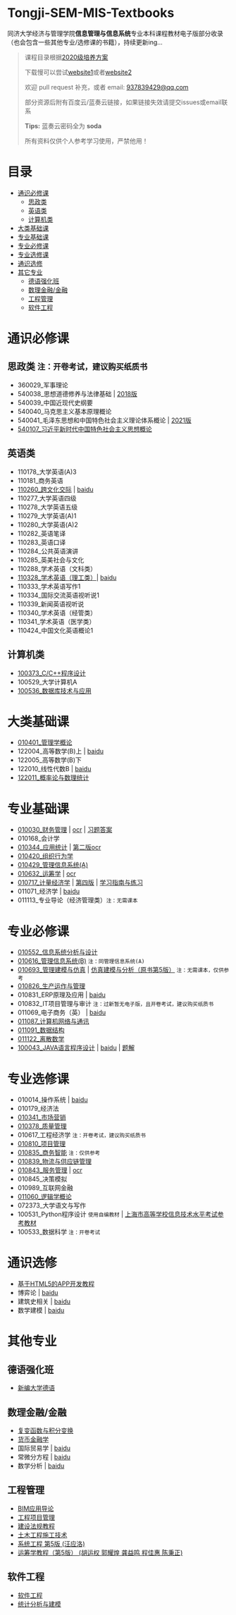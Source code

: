 # Tongji-SEM-MIS-Textbooks

同济大学经济与管理学院**信息管理与信息系统**专业本科课程教材电子版部分收录（也会包含一些其他专业/选修课的书籍），持续更新ing...

> 课程目录根据[2020级培养方案](https://jwc.tongji.edu.cn/jxhsjhjap/list.htm?grade=2020&code=01024&department=%E7%BB%8F%E6%B5%8E%E4%B8%8E%E7%AE%A1%E7%90%86%E5%AD%A6%E9%99%A2&name=%E4%BF%A1%E6%81%AF%E7%AE%A1%E7%90%86%E4%B8%8E%E4%BF%A1%E6%81%AF%E7%B3%BB%E7%BB%9F)
> 
> 下载慢可以尝试[website1](https://tool.mintimate.cn/gh/)或者[website2](https://d.serctl.com/)
> 
> 欢迎 pull request 补充，或者 email: 937839429@qq.com
> 
> 部分资源后附有百度云/蓝奏云链接，如果链接失效请提交issues或email联系
> 
> **Tips:** 蓝奏云密码全为 **soda**
> 
> 所有资料仅供个人参考学习使用，严禁他用！

# 目录

- [通识必修课](#通识必修课)
  - [思政类](#思政类)
  - [英语类](#英语类)
  - [计算机类](#计算机类)
- [大类基础课](#大类基础课)
- [专业基础课](#专业基础课)
- [专业必修课](#专业必修课)
- [专业选修课](#专业选修课)
- [通识选修](#通识选修)
- [其它专业](#其他专业)
  - [德语强化班](#德语强化班)
  - [数理金融/金融](#数理金融/金融)
  - [工程管理](#工程管理)
  - [软件工程](#软件工程)

# 通识必修课

## 思政类  `注：开卷考试，建议购买纸质书`

- 360029_军事理论
- 540038_思想道德修养与法律基础 | [2018版](https://pan.baidu.com/s/1Pq979gA1EuPFGIyZChQ9Ng?pwd=4hkj)
- 540039_中国近现代史纲要
- 540040_马克思主义基本原理概论
- 540041_毛泽东思想和中国特色社会主义理论体系概论 | [2021版](https://pan.baidu.com/s/1kWic7FSPkxOTMWtc8pg33g?pwd=rdaq)
- [540107_习近平新时代中国特色社会主义思想概论](https://github.com/rainbowlyq/Tongji-SEM-MIS-Textbooks/tree/main/%E4%BF%A1%E6%81%AF%E7%AE%A1%E7%90%86%E4%B8%8E%E4%BF%A1%E6%81%AF%E7%B3%BB%E7%BB%9F/%E9%80%9A%E8%AF%86%E5%BF%85%E4%BF%AE%E8%AF%BE/%E6%80%9D%E6%94%BF%E7%B1%BB/540107_%E4%B9%A0%E8%BF%91%E5%B9%B3%E6%96%B0%E6%97%B6%E4%BB%A3%E4%B8%AD%E5%9B%BD%E7%89%B9%E8%89%B2%E7%A4%BE%E4%BC%9A%E4%B8%BB%E4%B9%89%E6%80%9D%E6%83%B3%E6%A6%82%E8%AE%BA)

## 英语类

- 110178_大学英语(A)3
- 110181_商务英语
- [110260_跨文化交际](https://github.com/rainbowlyq/Tongji-SEM-MIS-Textbooks/tree/main/%E4%BF%A1%E6%81%AF%E7%AE%A1%E7%90%86%E4%B8%8E%E4%BF%A1%E6%81%AF%E7%B3%BB%E7%BB%9F/%E9%80%9A%E8%AF%86%E5%BF%85%E4%BF%AE%E8%AF%BE/%E8%8B%B1%E8%AF%AD%E7%B1%BB/110260_%E8%B7%A8%E6%96%87%E5%8C%96%E4%BA%A4%E9%99%85) | [baidu](https://pan.baidu.com/s/1_Ub6WZUE_A6cJt5YjQWWLA?pwd=e53l)
- 110277_大学英语四级
- 110278_大学英语五级
- 110279_大学英语(A)1
- 110280_大学英语(A)2
- 110282_英语笔译
- 110283_英语口译
- 110284_公共英语演讲
- 110285_英美社会与文化
- 110288_学术英语（文科类）
- [110328_学术英语（理工类）](https://github.com/rainbowlyq/Tongji-SEM-MIS-Textbooks/tree/main/%E4%BF%A1%E6%81%AF%E7%AE%A1%E7%90%86%E4%B8%8E%E4%BF%A1%E6%81%AF%E7%B3%BB%E7%BB%9F/%E9%80%9A%E8%AF%86%E5%BF%85%E4%BF%AE%E8%AF%BE/%E8%8B%B1%E8%AF%AD%E7%B1%BB/110328_%E5%AD%A6%E6%9C%AF%E8%8B%B1%E8%AF%AD%EF%BC%88%E7%90%86%E5%B7%A5%E7%B1%BB%EF%BC%89)| [baidu](https://pan.baidu.com/s/1P9Ns7kkzIqGfQkNwIMSB6g?pwd=ly48)
- 110333_学术英语写作1
- 110334_国际交流英语视听说1
- 110339_新闻英语视听说
- 110340_学术英语（经管类）
- 110341_学术英语（医学类）
- 110424_中国文化英语概论1

## 计算机类

- [100373_C/C++程序设计](https://github.com/rainbowlyq/Tongji-SEM-MIS-Textbooks/tree/main/%E4%BF%A1%E6%81%AF%E7%AE%A1%E7%90%86%E4%B8%8E%E4%BF%A1%E6%81%AF%E7%B3%BB%E7%BB%9F/%E9%80%9A%E8%AF%86%E5%BF%85%E4%BF%AE%E8%AF%BE/%E8%AE%A1%E7%AE%97%E6%9C%BA%E7%B1%BB/100373_C%26C%2B%2B%E7%A8%8B%E5%BA%8F%E8%AE%BE%E8%AE%A1)
- 100529_大学计算机A
- [100536_数据库技术与应用](https://github.com/rainbowlyq/Tongji-SEM-MIS-Textbooks/tree/main/%E4%BF%A1%E6%81%AF%E7%AE%A1%E7%90%86%E4%B8%8E%E4%BF%A1%E6%81%AF%E7%B3%BB%E7%BB%9F/%E9%80%9A%E8%AF%86%E5%BF%85%E4%BF%AE%E8%AF%BE/%E8%AE%A1%E7%AE%97%E6%9C%BA%E7%B1%BB/100536_%E6%95%B0%E6%8D%AE%E5%BA%93%E6%8A%80%E6%9C%AF%E4%B8%8E%E5%BA%94%E7%94%A8)

# 大类基础课

- [010401_管理学概论](https://github.com/rainbowlyq/Tongji-SEM-MIS-Textbooks/tree/main/%E4%BF%A1%E6%81%AF%E7%AE%A1%E7%90%86%E4%B8%8E%E4%BF%A1%E6%81%AF%E7%B3%BB%E7%BB%9F/%E5%A4%A7%E7%B1%BB%E5%9F%BA%E7%A1%80%E8%AF%BE%E7%A8%8B/010401_%E7%AE%A1%E7%90%86%E5%AD%A6%E6%A6%82%E8%AE%BA)
- 122004_高等数学(B)上 | [baidu](https://pan.baidu.com/s/1S2uIvq1r0or8BjnP7Erv1A?pwd=d7kd)
- 122005_高等数学(B)下
- 122010_线性代数B | [baidu](https://pan.baidu.com/s/1pbYuzPaZPFlfeMqbl1ssIw?pwd=e3gn)
- [122011_概率论与数理统计](https://github.com/rainbowlyq/Tongji-SEM-MIS-Textbooks/tree/main/%E4%BF%A1%E6%81%AF%E7%AE%A1%E7%90%86%E4%B8%8E%E4%BF%A1%E6%81%AF%E7%B3%BB%E7%BB%9F/%E5%A4%A7%E7%B1%BB%E5%9F%BA%E7%A1%80%E8%AF%BE%E7%A8%8B/122011_%E6%A6%82%E7%8E%87%E8%AE%BA%E4%B8%8E%E6%95%B0%E7%90%86%E7%BB%9F%E8%AE%A1)

# 专业基础课

- [010030_财务管理](https://github.com/rainbowlyq/Tongji-SEM-MIS-Textbooks/tree/main/%E4%BF%A1%E6%81%AF%E7%AE%A1%E7%90%86%E4%B8%8E%E4%BF%A1%E6%81%AF%E7%B3%BB%E7%BB%9F/%E4%B8%93%E4%B8%9A%E5%9F%BA%E7%A1%80%E8%AF%BE/010030_%E8%B4%A2%E5%8A%A1%E7%AE%A1%E7%90%86) | [ocr](https://wwc.lanzout.com/i7VYW0aqnppa) | [习题答案](https://wwc.lanzout.com/ik6Uk0aqnpsd)
- 010168_会计学
- [010344_应用统计](https://github.com/rainbowlyq/Tongji-SEM-MIS-Textbooks/tree/main/%E4%BF%A1%E6%81%AF%E7%AE%A1%E7%90%86%E4%B8%8E%E4%BF%A1%E6%81%AF%E7%B3%BB%E7%BB%9F/%E4%B8%93%E4%B8%9A%E5%9F%BA%E7%A1%80%E8%AF%BE/010344_%E5%BA%94%E7%94%A8%E7%BB%9F%E8%AE%A1) | [第二版ocr](https://wwc.lanzout.com/ieWkw0aqnqlc)
- [010420_组织行为学](https://github.com/rainbowlyq/Tongji-SEM-MIS-Textbooks/tree/main/%E4%BF%A1%E6%81%AF%E7%AE%A1%E7%90%86%E4%B8%8E%E4%BF%A1%E6%81%AF%E7%B3%BB%E7%BB%9F/%E4%B8%93%E4%B8%9A%E5%9F%BA%E7%A1%80%E8%AF%BE/010420_%E7%BB%84%E7%BB%87%E8%A1%8C%E4%B8%BA%E5%AD%A6)
- [010429_管理信息系统(A)](https://github.com/rainbowlyq/Tongji-SEM-MIS-Textbooks/tree/main/%E4%BF%A1%E6%81%AF%E7%AE%A1%E7%90%86%E4%B8%8E%E4%BF%A1%E6%81%AF%E7%B3%BB%E7%BB%9F/%E4%B8%93%E4%B8%9A%E5%9F%BA%E7%A1%80%E8%AF%BE/010429_%E7%AE%A1%E7%90%86%E4%BF%A1%E6%81%AF%E7%B3%BB%E7%BB%9F(A))
- [010632_运筹学](https://github.com/rainbowlyq/Tongji-SEM-MIS-Textbooks/tree/main/%E4%BF%A1%E6%81%AF%E7%AE%A1%E7%90%86%E4%B8%8E%E4%BF%A1%E6%81%AF%E7%B3%BB%E7%BB%9F/%E4%B8%93%E4%B8%9A%E5%9F%BA%E7%A1%80%E8%AF%BE/010632_%E8%BF%90%E7%AD%B9%E5%AD%A6) | [ocr](https://wwc.lanzout.com/iKoGF0aqnqta)
- [010717_计量经济学](https://github.com/rainbowlyq/Tongji-SEM-MIS-Textbooks/tree/main/%E4%BF%A1%E6%81%AF%E7%AE%A1%E7%90%86%E4%B8%8E%E4%BF%A1%E6%81%AF%E7%B3%BB%E7%BB%9F/%E4%B8%93%E4%B8%9A%E5%9F%BA%E7%A1%80%E8%AF%BE/010717_%E8%AE%A1%E9%87%8F%E7%BB%8F%E6%B5%8E%E5%AD%A6) | [第四版](https://wwc.lanzout.com/iELQa0aqnrda) | [学习指南与练习](https://wwc.lanzout.com/iI6lZ0aqnrvi)
- 011071_经济学 | [baidu](https://pan.baidu.com/s/1hqoVPoD9pXwXoaVX5Ux3nQ?pwd=yeyh)
- 011113_专业导论（经济管理类）`注：无需课本`

# 专业必修课

- [010552_信息系统分析与设计](https://github.com/rainbowlyq/Tongji-SEM-MIS-Textbooks/tree/main/%E4%BF%A1%E6%81%AF%E7%AE%A1%E7%90%86%E4%B8%8E%E4%BF%A1%E6%81%AF%E7%B3%BB%E7%BB%9F/%E4%B8%93%E4%B8%9A%E5%BF%85%E4%BF%AE%E8%AF%BE/010552_%E4%BF%A1%E6%81%AF%E7%B3%BB%E7%BB%9F%E5%88%86%E6%9E%90%E4%B8%8E%E8%AE%BE%E8%AE%A1)
- [010616_管理信息系统(B)](https://github.com/rainbowlyq/Tongji-SEM-MIS-Textbooks/tree/main/%E4%BF%A1%E6%81%AF%E7%AE%A1%E7%90%86%E4%B8%8E%E4%BF%A1%E6%81%AF%E7%B3%BB%E7%BB%9F/%E4%B8%93%E4%B8%9A%E5%9F%BA%E7%A1%80%E8%AF%BE/010429_%E7%AE%A1%E7%90%86%E4%BF%A1%E6%81%AF%E7%B3%BB%E7%BB%9F(A)) `注：同管理信息系统(A)`
- [010693_管理建模与仿真](https://github.com/rainbowlyq/Tongji-SEM-MIS-Textbooks/tree/main/%E4%BF%A1%E6%81%AF%E7%AE%A1%E7%90%86%E4%B8%8E%E4%BF%A1%E6%81%AF%E7%B3%BB%E7%BB%9F/%E4%B8%93%E4%B8%9A%E5%BF%85%E4%BF%AE%E8%AF%BE/010693_%E7%AE%A1%E7%90%86%E5%BB%BA%E6%A8%A1%E4%B8%8E%E4%BB%BF%E7%9C%9F) | [仿真建模与分析（原书第5版）](https://wwc.lanzout.com/i8Z9p0aqns8b) `注：无需课本，仅供参考`
- [010826_生产运作与管理](https://github.com/rainbowlyq/Tongji-SEM-MIS-Textbooks/tree/main/%E4%BF%A1%E6%81%AF%E7%AE%A1%E7%90%86%E4%B8%8E%E4%BF%A1%E6%81%AF%E7%B3%BB%E7%BB%9F/%E4%B8%93%E4%B8%9A%E5%BF%85%E4%BF%AE%E8%AF%BE/010826_%E7%94%9F%E4%BA%A7%E8%BF%90%E4%BD%9C%E4%B8%8E%E7%AE%A1%E7%90%86)
- 010831_ERP原理及应用 | [baidu](https://pan.baidu.com/s/1zzyx5luKYz12JBi0FcQBPQ?pwd=1mwu)
- 010832_IT项目管理与审计 `注：过新暂无电子版，且开卷考试，建议购买纸质书`
- 011069_电子商务（英） | [baidu](https://pan.baidu.com/s/13c_nlISqCTVmaB4xTYxnTg?pwd=ggth)
- [011087_计算机网络与通讯](https://github.com/rainbowlyq/Tongji-SEM-MIS-Textbooks/tree/main/%E4%BF%A1%E6%81%AF%E7%AE%A1%E7%90%86%E4%B8%8E%E4%BF%A1%E6%81%AF%E7%B3%BB%E7%BB%9F/%E4%B8%93%E4%B8%9A%E5%BF%85%E4%BF%AE%E8%AF%BE/011087_%E8%AE%A1%E7%AE%97%E6%9C%BA%E7%BD%91%E7%BB%9C%E4%B8%8E%E9%80%9A%E8%AE%AF)
- [011091_数据结构](https://github.com/rainbowlyq/Tongji-SEM-MIS-Textbooks/tree/main/%E4%BF%A1%E6%81%AF%E7%AE%A1%E7%90%86%E4%B8%8E%E4%BF%A1%E6%81%AF%E7%B3%BB%E7%BB%9F/%E4%B8%93%E4%B8%9A%E5%BF%85%E4%BF%AE%E8%AF%BE/011091_%E6%95%B0%E6%8D%AE%E7%BB%93%E6%9E%84)
- [011122_离散数学](https://github.com/rainbowlyq/Tongji-SEM-MIS-Textbooks/tree/main/%E4%BF%A1%E6%81%AF%E7%AE%A1%E7%90%86%E4%B8%8E%E4%BF%A1%E6%81%AF%E7%B3%BB%E7%BB%9F/%E4%B8%93%E4%B8%9A%E5%BF%85%E4%BF%AE%E8%AF%BE/011122_%E7%A6%BB%E6%95%A3%E6%95%B0%E5%AD%A6)
- [100043_JAVA语言程序设计](https://github.com/rainbowlyq/Tongji-SEM-MIS-Textbooks/tree/main/%E4%BF%A1%E6%81%AF%E7%AE%A1%E7%90%86%E4%B8%8E%E4%BF%A1%E6%81%AF%E7%B3%BB%E7%BB%9F/%E4%B8%93%E4%B8%9A%E5%BF%85%E4%BF%AE%E8%AF%BE/100043_JAVA%E8%AF%AD%E8%A8%80%E7%A8%8B%E5%BA%8F%E8%AE%BE%E8%AE%A1) | [baidu](https://pan.baidu.com/s/1Le5WtkhZ3m_-R2kDY4AHtQ?pwd=i4hs) | [题解](https://pan.baidu.com/s/1pabuD3rav6aBX6c34OMmjQ?pwd=dp55)

# 专业选修课

- 010014_操作系统 | [baidu](链接：https://pan.baidu.com/s/1E-BkppFIadavWCFk9oEi5Q?pwd=i125)
- 010179_经济法
- [010341_市场营销](https://github.com/rainbowlyq/Tongji-SEM-MIS-Textbooks/tree/main/%E4%BF%A1%E6%81%AF%E7%AE%A1%E7%90%86%E4%B8%8E%E4%BF%A1%E6%81%AF%E7%B3%BB%E7%BB%9F/%E4%B8%93%E4%B8%9A%E9%80%89%E4%BF%AE%E8%AF%BE/010341_%E5%B8%82%E5%9C%BA%E8%90%A5%E9%94%80)
- [010378_质量管理](https://github.com/rainbowlyq/Tongji-SEM-MIS-Textbooks/tree/main/%E4%BF%A1%E6%81%AF%E7%AE%A1%E7%90%86%E4%B8%8E%E4%BF%A1%E6%81%AF%E7%B3%BB%E7%BB%9F/%E4%B8%93%E4%B8%9A%E9%80%89%E4%BF%AE%E8%AF%BE/010378_%E8%B4%A8%E9%87%8F%E7%AE%A1%E7%90%86)
- 010617_工程经济学 `注：开卷考试，建议购买纸质书`
- [010810_项目管理](https://github.com/rainbowlyq/Tongji-SEM-MIS-Textbooks/tree/main/%E4%BF%A1%E6%81%AF%E7%AE%A1%E7%90%86%E4%B8%8E%E4%BF%A1%E6%81%AF%E7%B3%BB%E7%BB%9F/%E4%B8%93%E4%B8%9A%E9%80%89%E4%BF%AE%E8%AF%BE/010810_%E9%A1%B9%E7%9B%AE%E7%AE%A1%E7%90%86)
- [010835_商务智能](https://github.com/rainbowlyq/Tongji-SEM-MIS-Textbooks/tree/main/%E4%BF%A1%E6%81%AF%E7%AE%A1%E7%90%86%E4%B8%8E%E4%BF%A1%E6%81%AF%E7%B3%BB%E7%BB%9F/%E4%B8%93%E4%B8%9A%E9%80%89%E4%BF%AE%E8%AF%BE/010835_%E5%95%86%E5%8A%A1%E6%99%BA%E8%83%BD) `注：仅供参考`
- [010839_物流与供应链管理](https://github.com/rainbowlyq/Tongji-SEM-MIS-Textbooks/tree/main/%E4%BF%A1%E6%81%AF%E7%AE%A1%E7%90%86%E4%B8%8E%E4%BF%A1%E6%81%AF%E7%B3%BB%E7%BB%9F/%E4%B8%93%E4%B8%9A%E9%80%89%E4%BF%AE%E8%AF%BE/010839_%E7%89%A9%E6%B5%81%E4%B8%8E%E4%BE%9B%E5%BA%94%E9%93%BE%E7%AE%A1%E7%90%86)
- [010843_服务管理](https://github.com/rainbowlyq/Tongji-SEM-MIS-Textbooks/tree/main/%E4%BF%A1%E6%81%AF%E7%AE%A1%E7%90%86%E4%B8%8E%E4%BF%A1%E6%81%AF%E7%B3%BB%E7%BB%9F/%E4%B8%93%E4%B8%9A%E9%80%89%E4%BF%AE%E8%AF%BE/010843_%E6%9C%8D%E5%8A%A1%E7%AE%A1%E7%90%86) | [ocr](https://wwc.lanzout.com/iB9oz0aqnscf)
- 010845_决策模拟
- 010989_互联网金融
- [011060_逻辑学概论](https://github.com/rainbowlyq/Tongji-SEM-MIS-Textbooks/tree/main/%E4%BF%A1%E6%81%AF%E7%AE%A1%E7%90%86%E4%B8%8E%E4%BF%A1%E6%81%AF%E7%B3%BB%E7%BB%9F/%E4%B8%93%E4%B8%9A%E9%80%89%E4%BF%AE%E8%AF%BE/011060_%E9%80%BB%E8%BE%91%E5%AD%A6%E6%A6%82%E8%AE%BA)
- 072373_大学语文与写作
- 100531_Python程序设计 `使用自编教材` | [上海市高等学校信息技术水平考试参考教材](https://pan.baidu.com/s/14sfTJEdg8sqaGLGrhGbDfA?pwd=w1j6)
- 100533_数据科学 `注：开卷考试`

# 通识选修
- [基于HTML5的APP开发教程](https://github.com/rainbowlyq/Tongji-SEM-MIS-Textbooks/tree/main/%E9%80%9A%E8%AF%86%E9%80%89%E4%BF%AE)
- 博弈论 | [baidu](https://pan.baidu.com/s/18kiSBYIDv1bIIPCtx604JQ?pwd=bvc7)
- 建筑史相关 | [baidu](https://pan.baidu.com/s/1sF_Zw8eT0zjVHqTlrlpc8Q?pwd=fbor)
- 数学建模 | [baidu](https://pan.baidu.com/s/1p42VIov4-Wn4IujQwiSPnw?pwd=gcje)

# 其他专业

## 德语强化班
- [新编大学德语](https://github.com/rainbowlyq/Tongji-SEM-MIS-Textbooks/tree/main/%E5%BE%B7%E8%AF%AD%E5%BC%BA%E5%8C%96%E7%8F%AD)

## 数理金融/金融
- [复变函数与积分变换](https://github.com/rainbowlyq/Tongji-SEM-MIS-Textbooks/tree/main/%E6%95%B0%E7%90%86%E9%87%91%E8%9E%8D%26%E9%87%91%E8%9E%8D)
- [货币金融学](https://github.com/rainbowlyq/Tongji-SEM-MIS-Textbooks/tree/main/%E6%95%B0%E7%90%86%E9%87%91%E8%9E%8D%26%E9%87%91%E8%9E%8D)
- 国际贸易学 | [baidu](https://pan.baidu.com/s/1YlAeWCtCyH4H5NialuWnLw?pwd=zh0v)
- 常微分方程 | [baidu](https://pan.baidu.com/s/1AvWcaAZmuWaVwaN2pFKQtQ?pwd=eo6g)
- 数学分析 | [baidu](https://pan.baidu.com/s/1TgSNGHtRkarR-rhptxSrdg?pwd=sler)

## 工程管理
- [BIM应用导论](https://github.com/rainbowlyq/Tongji-SEM-MIS-Textbooks/tree/main/%E5%B7%A5%E7%A8%8B%E7%AE%A1%E7%90%86)
- [工程项目管理](https://github.com/rainbowlyq/Tongji-SEM-MIS-Textbooks/tree/main/%E5%B7%A5%E7%A8%8B%E7%AE%A1%E7%90%86)
- [建设法规教程](https://github.com/rainbowlyq/Tongji-SEM-MIS-Textbooks/tree/main/%E5%B7%A5%E7%A8%8B%E7%AE%A1%E7%90%86)
- [土木工程施工技术](https://github.com/rainbowlyq/Tongji-SEM-MIS-Textbooks/tree/main/%E5%B7%A5%E7%A8%8B%E7%AE%A1%E7%90%86)
- [系统工程 第5版 (汪应洛)](https://github.com/rainbowlyq/Tongji-SEM-MIS-Textbooks/tree/main/%E5%B7%A5%E7%A8%8B%E7%AE%A1%E7%90%86)
- [运筹学教程（第5版） (胡运权 郭耀煌 龚益鸣 程佳惠 陈秉正)](https://github.com/rainbowlyq/Tongji-SEM-MIS-Textbooks/tree/main/%E5%B7%A5%E7%A8%8B%E7%AE%A1%E7%90%86)

## 软件工程
- [软件工程](https://github.com/rainbowlyq/Tongji-SEM-MIS-Textbooks/tree/main/%E8%BD%AF%E4%BB%B6%E5%B7%A5%E7%A8%8B)
- [统计分析与建模](https://github.com/rainbowlyq/Tongji-SEM-MIS-Textbooks/tree/main/%E8%BD%AF%E4%BB%B6%E5%B7%A5%E7%A8%8B)

